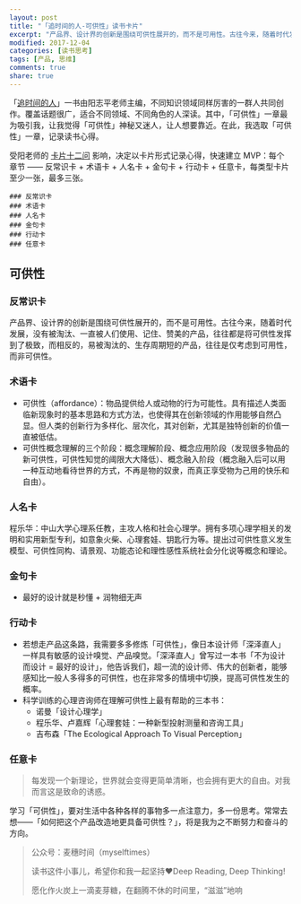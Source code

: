 ```yaml
---
layout: post
title: "「追时间的人-可供性」读书卡片"
excerpt: "产品界、设计界的创新是围绕可供性展开的，而不是可用性。古往今来，随着时代发展，没有被淘汰、一直被人们使用、记住、赞美的产品，往往都是将可供性发挥到了极致，而相反的，易被淘汰的、生存周期短的产品，往往是仅考虑到可用性，而非可供性。"
modified: 2017-12-04
categories: [读书思考]
tags: [产品, 思维]
comments: true
share: true
---
```


「[追时间的人](https://book.douban.com/subject/26850526/)」一书由阳志平老师主编，不同知识领域同样厉害的一群人共同创作。覆盖话题很广，适合不同领域、不同角色的人深读。其中，「可供性」一章最为吸引我，让我觉得「可供性」神秘又迷人，让人想要靠近。在此，我选取「可供性」一章，记录读书心得。

受阳老师的 [卡片十二问](http://www.yangzhiping.com/psy/happy-new-year-faq3.html) 影响，决定以卡片形式记录心得，快速建立 MVP：每个章节 —— 反常识卡 + 术语卡 + 人名卡 + 金句卡 + 行动卡 + 任意卡，每类型卡片至少一张，最多三张。

```
### 反常识卡
### 术语卡
### 人名卡
### 金句卡
### 行动卡
### 任意卡
```

## 可供性

### 反常识卡

产品界、设计界的创新是围绕可供性展开的，而不是可用性。古往今来，随着时代发展，没有被淘汰、一直被人们使用、记住、赞美的产品，往往都是将可供性发挥到了极致，而相反的，易被淘汰的、生存周期短的产品，往往是仅考虑到可用性，而非可供性。

### 术语卡

- 可供性（affordance）：物品提供给人或动物的行为可能性。具有描述人类面临新现象时的基本思路和方式方法，也使得其在创新领域的作用能够自然凸显。但人类的创新行为多样化、层次化，其对创新，尤其是独特创新的价值一直被低估。
- 可供性概念理解的三个阶段：概念理解阶段、概念应用阶段（发现很多物品的新可供性，可供性知觉的阈限大大降低）、概念融入阶段（概念融入后可以用一种互动地看待世界的方式，不再是物的奴隶，而真正享受物为己用的快乐和自由）。

### 人名卡

程乐华：中山大学心理系任教，主攻人格和社会心理学。拥有多项心理学相关的发明和实用新型专利，如意象火柴、心理套娃、钥匙行为等。提出过可供性意义发生模型、可供性同构、请景观、功能态论和理性感性系统社会分化说等概念和理论。

### 金句卡

- 最好的设计就是秒懂 + 润物细无声

### 行动卡

- 若想走产品这条路，我需要多多修炼「可供性」，像日本设计师「深泽直人」一样具有敏感的设计嗅觉、产品嗅觉。「深泽直人」曾写过一本书「不为设计而设计 = 最好的设计」，他告诉我们，超一流的设计师、伟大的创新者，能够感知比一般人多得多的可供性，也在非常多的情境中切换，提高可供性发生的概率。
- 科学训练的心理咨询师在理解可供性上最有帮助的三本书：
	- 诺曼「设计心理学」
	- 程乐华、卢嘉辉「心理套娃：一种新型投射测量和咨询工具」
	- 吉布森「The Ecological Approach To Visual Perception」

### 任意卡

> 每发现一个新理论，世界就会变得更简单清晰，也会拥有更大的自由。对我而言这是致命的诱惑。

学习「可供性」，要对生活中各种各样的事物多一点注意力，多一份思考。常常去想——「如何把这个产品改造地更具备可供性？」，将是我为之不断努力和奋斗的方向。

> 公众号：麦穗时间（myselftimes）
> 
> 读书这件小事儿，希望你和我一起坚持❤️Deep Reading, Deep Thinking!
> 
> 愿化作火炭上一滴麦芽糖，在翻腾不休的时间里，“滋滋”地响